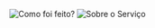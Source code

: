 ![Como foi feito?](https://i.ibb.co/tsss5dF/imagem-2024-04-19-164121357.png)
![Sobre o Serviço](https://i.ibb.co/mBRkpKC/imagem-2024-04-19-164425328.png)